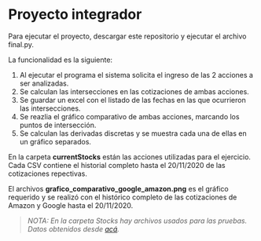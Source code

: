 # Proyecto integrador

Para ejecutar el proyecto, descargar este repositorio y ejecutar el archivo final.py.

La funcionalidad es la siguiente:

1. Al ejecutar el programa el sistema solicita el ingreso de las 2 acciones a ser analizadas.
2. Se calculan las intersecciones en las cotizaciones de ambas acciones.
3. Se guardar un excel con el listado de las fechas en las que ocurrieron las intersecciones.
4. Se reazlia el gráfico comparativo de ambas acciones, marcando los puntos de intersección.
5. Se calculan las derivadas discretas y se muestra cada una de ellas en un gráfico separados.

En la carpeta **currentStocks** están las acciones utilizadas para el ejercicio. Cada CSV contiene el historial completo hasta el 20/11/2020 de las cotizaciones repectivas.

El archivos **grafico_comparativo_google_amazon.png** es el gráfico requerido y se realizó con el histórico completo de las cotizaciones de Amazon y Google hasta el 20/11/2020.

> *NOTA: En la carpeta Stocks hay archivos usados para las pruebas. Datos obtenidos desde [acá](https://github.com/scikit-learn/examples-data/tree/master/financial-data).*

